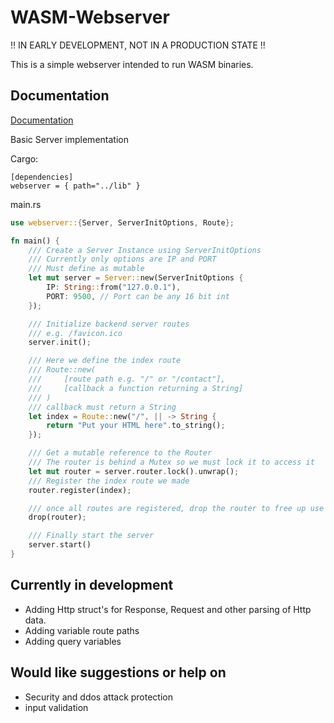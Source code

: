# WASM-Webserver
!! IN EARLY DEVELOPMENT, NOT IN A PRODUCTION STATE !!

This is a simple webserver intended to run WASM binaries.

## Documentation

[Documentation](https://linktodocumentation)

 Basic Server implementation
 
 Cargo:
 ```
 [dependencies]
 webserver = { path="../lib" }
 ```
 main.rs
```rust
use webserver::{Server, ServerInitOptions, Route};

fn main() {
    /// Create a Server Instance using ServerInitOptions
    /// Currently only options are IP and PORT
    /// Must define as mutable
    let mut server = Server::new(ServerInitOptions {
        IP: String::from("127.0.0.1"),
        PORT: 9500, // Port can be any 16 bit int
    });

    /// Initialize backend server routes
    /// e.g. /favicon.ico
    server.init();

    /// Here we define the index route
    /// Route::new(
    ///     [route path e.g. "/" or "/contact"], 
    ///     [callback a function returning a String]
    /// )
    /// callback must return a String
    let index = Route::new("/", || -> String {
        return "Put your HTML here".to_string();
    });

    /// Get a mutable reference to the Router
    /// The router is behind a Mutex so we must lock it to access it
    let mut router = server.router.lock().unwrap();
    /// Register the index route we made
    router.register(index);

    /// once all routes are registered, drop the router to free up use of it to run the server
    drop(router);

    /// Finally start the server
    server.start()
}
```

## Currently in development
- Adding Http struct's for Response, Request and other parsing of Http data.
- Adding variable route paths
- Adding query variables 

## Would like suggestions or help on
- Security and ddos attack protection
- input validation 
